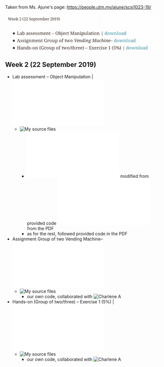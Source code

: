 Taken from Ms. Ajune's page: https://people.utm.my/ajune/scsj1023-19/

![week_02.png](week_02.png?raw=true)

## Week 2 (22 September 2019)

* Lab assessment – Object Manipulation | ![download](Class_oop.pdf)
    * ![My source files](lab_assessment_–_object_manipulation)
        * ![PersonalInfo_Exercise.cpp](lab_assessment_–_object_manipulation/1/exercise/PersonalInfo_Exercise.cpp) modified from provided code ![PersonalInfo.cpp](lab_assessment_–_object_manipulation/1/PersonalInfo.cpp) from the PDF
        * as for the rest, followed provided code in the PDF
* Assignment Group of two Vending Machine– ![download](vending-DVD.pdf)
    * ![My source files](vending_machine)
        * our own code, collaborated with ![Charlene A](https://github.com/Chikoness)
* Hands-on (Group of two/three) – Exercise 1 (5%) | ![download](Exercise_01.pdf)
    * ![My source files](exercise_01)
        * our own code, collaborated with ![Charlene A](https://github.com/Chikoness)
